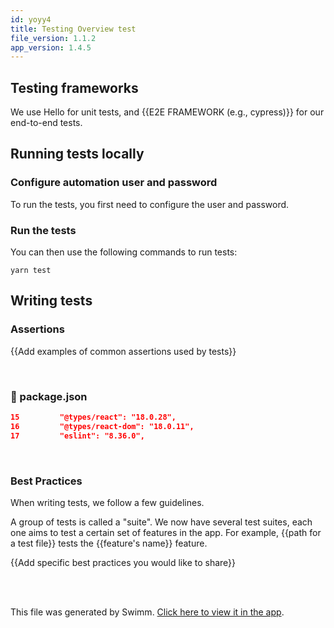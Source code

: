 ```yaml
---
id: yoyy4
title: Testing Overview test
file_version: 1.1.2
app_version: 1.4.5
---
```


## Testing frameworks

We use Hello for unit tests, and {{E2E FRAMEWORK (e.g., cypress)}} for our end-to-end tests.

## Running tests locally

### Configure automation user and password

To run the tests, you first need to configure the user and password.

### Run the tests

You can then use the following commands to run tests:

`yarn test`

## Writing tests

### Assertions

{{Add examples of common assertions used by tests}}

<br/>


<!-- NOTE-swimm-snippet: the lines below link your snippet to Swimm -->
### 📄 package.json
```json
15         "@types/react": "18.0.28",
16         "@types/react-dom": "18.0.11",
17         "eslint": "8.36.0",
```

<br/>

### Best Practices

When writing tests, we follow a few guidelines.

A group of tests is called a "suite". We now have several test suites, each one aims to test a certain set of features in the app. For example, {{path for a test file}} tests the {{feature's name}} feature.

{{Add specific best practices you would like to share}}

<br/>



<br/>

This file was generated by Swimm. [Click here to view it in the app](/repos/Z2l0aHViJTNBJTNBY2hhdGJvdC11aSUzQSUzQWlkb2dhbnplcg==/docs/yoyy4).
